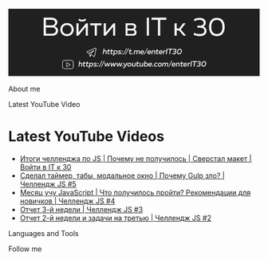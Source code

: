 [![Header](https://github.com/enterIT30/enterIT30/blob/main/image/github-header.jpg)](https://www.youtube.com/enterIT30)

About me

Latest YouTube Video

# Latest YouTube Videos
<!-- BLOG-POST-LIST:START -->
- [Итоги челленджa по JS  | Почему не получилось | Сверстал макет | Войти в IT к 30](https://www.youtube.com/watch?v=TH-gU--KgJg)
- [Сделал таймер, табы, модальное окно | Почему Gulp зло? | Челлендж JS #5](https://www.youtube.com/watch?v=DibQ6EPt5AY)
- [Месяц учу JavaScript | Что получилось пройти? Рекомендации для новичков | Челлендж JS #4](https://www.youtube.com/watch?v=4lJ7me2N8Qg)
- [Отчет 3-й недели | Челлендж JS #3](https://www.youtube.com/watch?v=1BG1zIa7Sb4)
- [Отчет 2-й недели и задачи на третью | Челлендж JS #2](https://www.youtube.com/watch?v=tt7lsk_biRI)
<!-- BLOG-POST-LIST:END -->

Languages and Tools

Follow me